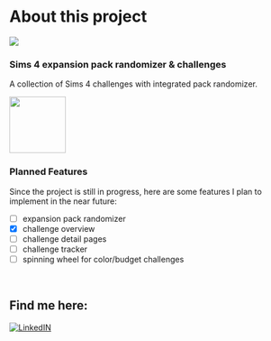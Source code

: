 <h1>About this project </h3><img src="https://img.shields.io/badge/status-in%20progress-green">

### Sims 4 expansion pack randomizer & challenges
A collection of Sims 4 challenges with integrated pack randomizer. 

<img src="https://github.com/HenrikeStahlhut/sims4-generator/assets/126799897/0d5129a6-bc85-42ab-a050-aece874dfb21" width="100px">


### Planned Features
Since the project is still in progress, here are some features I plan to implement in the near future:
- [ ] expansion pack randomizer
- [x] challenge overview
- [ ] challenge detail pages
- [ ] challenge tracker
- [ ] spinning wheel for color/budget challenges

<br/>


## Find me here: 
<a href="https://www.linkedin.com/in/henrike-stahlhut-389238249/">![LinkedIN](https://skillicons.dev/icons?i=linkedin)</a>
